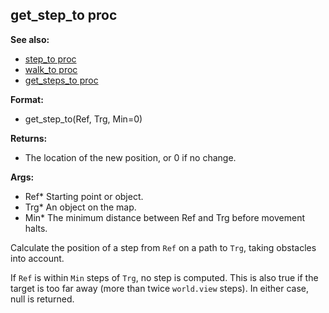 ## get_step_to proc
**See also:**
*   [step_to proc](/proc/step_to)
*   [walk_to proc](/proc/walk_to)
*   [get_steps_to proc](/proc/get_steps_to)
<!-- -->
**Format:**
*   get_step_to(Ref, Trg, Min=0)
<!-- -->
**Returns:**
*   The location of the new position, or 0 if no change.
<!-- -->
**Args:**
*   Ref* Starting point or object.
*   Trg* An object on the map.
*   Min* The minimum distance between Ref and Trg before movement halts.


Calculate the position of a step from `Ref` on a path to `Trg`,
taking obstacles into account. 

If `Ref` is within `Min` steps
of `Trg`, no step is computed. This is also true if the target is too
far away (more than twice `world.view` steps). In either case, null is
returned.